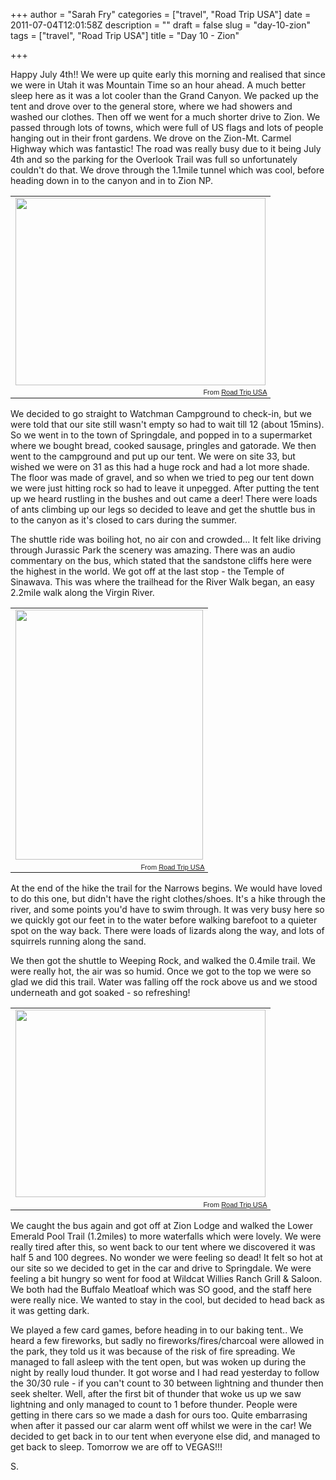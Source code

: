 +++
author = "Sarah Fry"
categories = ["travel", "Road Trip USA"]
date = 2011-07-04T12:01:58Z
description = ""
draft = false
slug = "day-10-zion"
tags = ["travel", "Road Trip USA"]
title = "Day 10 - Zion"

+++


Happy July 4th!! We were up quite early this morning and realised that since we were in Utah it was Mountain Time so an hour ahead. A much better sleep here as it was a lot cooler than the Grand Canyon. We packed up the tent and drove over to the general store, where we had showers and washed our clothes. Then off we went for a much shorter drive to Zion. We passed through lots of towns, which were full of US flags and lots of people hanging out in their front gardens. We drove on the Zion-Mt. Carmel Highway which was fantastic! The road was really busy due to it being July 4th and so the parking for the Overlook Trail was full so unfortunately couldn't do that. We drove through the 1.1mile tunnel which was cool, before heading down in to the canyon and in to Zion NP.
<table style="width:auto;"><tr><td><a href="https://picasaweb.google.com/lh/photo/AolfhMYn3_fbTQSoLxSyBA?feat=embedwebsite"><img src="https://lh4.googleusercontent.com/-GfKFrRycnKg/ThSO6teRV8I/AAAAAAAAADE/D6bWW4HDx00/s400/IMGP0790.JPG" height="300" width="400" /></a></td></tr><tr><td style="font-family:arial,sans-serif; font-size:11px; text-align:right">From <a href="https://picasaweb.google.com/jonfry22/RoadTripUSA?authuser=0&feat=embedwebsite">Road Trip USA</a></td></tr></table>
We decided to go straight to Watchman Campground to check-in, but we were told that our site still wasn't empty so had to wait till 12 (about 15mins). So we went in to the town of Springdale, and popped in to a supermarket where we bought bread, cooked sausage, pringles and gatorade. We then went to the campground and put up our tent. We were on site 33, but wished we were on 31 as this had a huge rock and had a lot more shade. The floor was made of gravel, and so when we tried to peg our tent down we were just hitting rock so had to leave it unpegged. After putting the tent up we heard rustling in the bushes and out came a deer! There were loads of ants climbing up our legs so decided to leave and get the shuttle bus in to the canyon as it's closed to cars during the summer.

The shuttle ride was boiling hot, no air con and crowded... It felt like driving through Jurassic Park the scenery was amazing. There was an audio commentary on the bus, which stated that the sandstone cliffs here were the highest in the world. We got off at the last stop - the Temple of Sinawava. This was where the trailhead for the River Walk began, an easy 2.2mile walk along the Virgin River.
<table style="width:auto;"><tr><td><a href="https://picasaweb.google.com/lh/photo/9YluI-dnQ7TGnohwxnmARg?feat=embedwebsite"><img src="https://lh6.googleusercontent.com/-4ElhvvfAktM/ThSPBNnJ7TI/AAAAAAAAADg/PUX4lPnQIx8/s400/IMGP0809.JPG" height="400" width="300" /></a></td></tr><tr><td style="font-family:arial,sans-serif; font-size:11px; text-align:right">From <a href="https://picasaweb.google.com/jonfry22/RoadTripUSA?authuser=0&feat=embedwebsite">Road Trip USA</a></td></tr></table>
At the end of the hike the trail for the Narrows begins. We would have loved to do this one, but didn't have the right clothes/shoes. It's a hike through the river, and some points you'd have to swim through. It was very busy here so we quickly got our feet in to the water before walking barefoot to a quieter spot on the way back. There were loads of lizards along the way, and lots of squirrels running along the sand.

We then got the shuttle to Weeping Rock, and walked the 0.4mile trail. We were really hot, the air was so humid. Once we got to the top we were so glad we did this trail. Water was falling off the rock above us and we stood underneath and got soaked - so refreshing!
<table style="width:auto;"><tr><td><a href="https://picasaweb.google.com/lh/photo/TiIwGeTYS6wsqAD0N6FX-w?feat=embedwebsite"><img src="https://lh3.googleusercontent.com/-Q5DMfhgTHn0/ThSPEtv0eRI/AAAAAAAAAD0/APkVHJELYm0/s400/IMGP0825.JPG" height="300" width="400" /></a></td></tr><tr><td style="font-family:arial,sans-serif; font-size:11px; text-align:right">From <a href="https://picasaweb.google.com/jonfry22/RoadTripUSA?authuser=0&feat=embedwebsite">Road Trip USA</a></td></tr></table>
We caught the bus again and got off at Zion Lodge and walked the Lower Emerald Pool Trail (1.2miles) to more waterfalls which were lovely. We were really tired after this, so went back to our tent where we discovered it was half 5 and 100 degrees. No wonder we were feeling so dead! It felt so hot at our site so we decided to get in the car and drive to Springdale. We were feeling a bit hungry so went for food at Wildcat Willies Ranch Grill &amp; Saloon. We both had the Buffalo Meatloaf which was SO good, and the staff here were really nice. We wanted to stay in the cool, but decided to head back as it was getting dark.

We played a few card games, before heading in to our baking tent.. We heard a few fireworks, but sadly no fireworks/fires/charcoal were allowed in the park, they told us it was because of the risk of fire spreading. We managed to fall asleep with the tent open, but was woken up during the night by really loud thunder. It got worse and I had read yesterday to follow the 30/30 rule - if you can't count to 30 between lightning and thunder then seek shelter. Well, after the first bit of thunder that woke us up we saw lightning and only managed to count to 1 before thunder. People were getting in there cars so we made a dash for ours too. Quite embarrasing when after it passed our car alarm went off whilst we were in the car! We decided to get back in to our tent when everyone else did, and managed to get back to sleep. Tomorrow we are off to VEGAS!!!

S.

